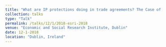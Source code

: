 ```yaml
---
title: "What are IP protections doing in trade agreements? The Case of CAFTA"
collection: talks
type: "Talk"
permalink: /talks/12/1/2018-esri-2018
venue: "Economic and Social Research Institute, Dublin"
date: 12-1-2018
location: "Dublin, Ireland"
---
```

